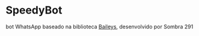 # SpeedyBot
 bot WhatsApp baseado na biblioteca [Baileys](https://github.com/WhiskeySockets/Baileys), desenvolvido por Sombra 291
